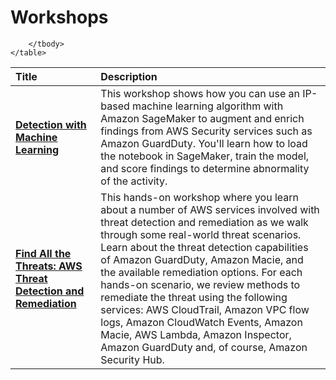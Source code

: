 # Workshops

<div class="md-typeset__table">
    <table>
        <thead>
            <tr>
                <th align="left" ><strong>Title</strong></th>
                <th align="left"><strong>Description</strong></th>
            </tr>
        </thead>
        <tbody>
            <tr>
                <td align="left"><a class="table" href="./detection-ml"><strong>Detection with Machine Learning</strong></a></td>
                <td align="left">This workshop shows how you can use an IP-based machine learning algorithm with Amazon SageMaker to augment and enrich findings from AWS Security services such as Amazon GuardDuty. You'll learn how to load the notebook in SageMaker, train the model, and score findings to determine abnormality of the activity.</td>
            </tr>
            <tr>
                <td align="left"><a class="table" href="./threat-detection-remediation/"><strong>Find All the Threats: AWS Threat Detection and Remediation</strong></a></td>
                <td align="left">This hands-on workshop where you learn about a number of AWS services involved with threat detection and remediation as we walk through some real-world threat scenarios. Learn about the threat detection capabilities of Amazon GuardDuty, Amazon Macie, and the available remediation options. For each hands-on scenario, we review methods to remediate the threat using the following services: AWS CloudTrail, Amazon VPC flow logs, Amazon CloudWatch Events, Amazon Macie, AWS Lambda, Amazon Inspector, Amazon GuardDuty and, of course, Amazon Security Hub.</td>
            </tr>
            
        </tbody>
    </table>
</div>